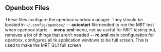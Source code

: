 ## Openbox Files
These files configure the openbox window manager. They should be located in `~/.config/openbox/` 
-- **autostart** file needed to run the MRT test when openbox starts
-- **menu.xml** menu, not so useful for MRT testing but, removes a lot of things that aren't needed
-- **rc.xml** main configuration for openbox, configures all tk application windows to be full screen. This is used to make the MRT GUI full screen
